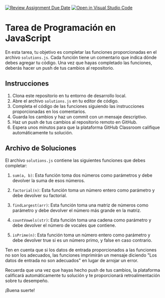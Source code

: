 [![Review Assignment Due Date](https://classroom.github.com/assets/deadline-readme-button-24ddc0f5d75046c5622901739e7c5dd533143b0c8e959d652212380cedb1ea36.svg)](https://classroom.github.com/a/_FasxLdS)
[![Open in Visual Studio Code](https://classroom.github.com/assets/open-in-vscode-718a45dd9cf7e7f842a935f5ebbe5719a5e09af4491e668f4dbf3b35d5cca122.svg)](https://classroom.github.com/online_ide?assignment_repo_id=13819347&assignment_repo_type=AssignmentRepo)
# Tarea de Programación en JavaScript

En esta tarea, tu objetivo es completar las funciones proporcionadas en el archivo `solutions.js`. Cada función tiene un comentario que indica dónde debes agregar tu código. Una vez que hayas completado las funciones, deberás hacer un push de tus cambios al repositorio.

## Instrucciones

1. Clona este repositorio en tu entorno de desarrollo local.
2. Abre el archivo `solutions.js` en tu editor de código.
3. Completa el código de las funciones siguiendo las instrucciones proporcionadas en los comentarios.
4. Guarda los cambios y haz un commit con un mensaje descriptivo.
5. Haz un push de tus cambios al repositorio remoto en GitHub.
6. Espera unos minutos para que la plataforma GitHub Classroom califique automáticamente tu solución.

## Archivo de Soluciones

El archivo `solutions.js` contiene las siguientes funciones que debes completar:

1. `sum(a, b)`: Esta función toma dos números como parámetros y debe devolver la suma de esos números.

2. `factorial(n)`: Esta función toma un número entero como parámetro y debe devolver su factorial.

3. `findLargest(arr)`: Esta función toma una matriz de números como parámetro y debe devolver el número más grande en la matriz.

4. `countVowels(str)`: Esta función toma una cadena como parámetro y debe devolver el número de vocales que contiene.

5. `isPrime(n)`: Esta función toma un número entero como parámetro y debe devolver true si es un número primo, y false en caso contrario.

Ten en cuenta que si los datos de entrada proporcionados a las funciones no son los adecuados, las funciones imprimirán un mensaje diciendo "Los datos de entrada no son adecuados" en lugar de arrojar un error.

Recuerda que una vez que hayas hecho push de tus cambios, la plataforma calificará automáticamente tu solución y te proporcionará retroalimentación sobre tu desempeño.

¡Buena suerte!
